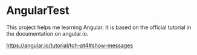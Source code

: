# AngularTest

This project helps me learning Angular. It is based on the official tutorial in the documentation on angular.io.

<https://angular.io/tutorial/toh-pt4#show-messages>
